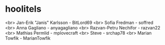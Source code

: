 # hoolitels
<br\>
Jan-Erik "Janis" Karlsson - BitLord69
<br\>
Sofia Fredman - soffred
<br\>
Anna Gagliano - anyagagliano
<br\>
Razvan-Petru Nechifor - razvan22
<br\>
Mathias Permlid - mplovecraft
<br\>
Steve - srchap78
<br\>
Marian Towfik - MarianTowfik
